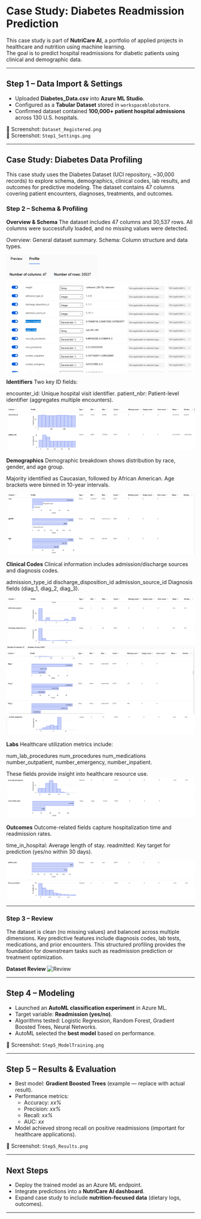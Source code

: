 # Case Study: Diabetes Readmission Prediction  

This case study is part of **NutriCare AI**, a portfolio of applied projects in healthcare and nutrition using machine learning.  
The goal is to predict hospital readmissions for diabetic patients using clinical and demographic data.  

---

## Step 1 – Data Import & Settings
- Uploaded **Diabetes_Data.csv** into **Azure ML Studio**.  
- Configured as a **Tabular Dataset** stored in `workspaceblobstore`.  
- Confirmed dataset contained **100,000+ patient hospital admissions** across 130 U.S. hospitals.  

📸 Screenshot: `Dataset_Registered.png`  
📸 Screenshot: `Step1_Settings.png`  

---

## Case Study: Diabetes Data Profiling

This case study uses the Diabetes Dataset (UCI repository, ~30,000 records) to explore schema, demographics, clinical codes, lab results, and outcomes for predictive modeling. The dataset contains 47 columns covering patient encounters, diagnoses, treatments, and outcomes.

### Step 2 – Schema & Profiling

**Overview & Schema**
The dataset includes 47 columns and 30,537 rows. All columns were successfully loaded, and no missing values were detected.

Overview: General dataset summary.
Schema: Column structure and data types.

![Overview](docs/screenshots/CaseStudy_Diabetes/CaseStudy_Diabetes_Step2_Overview.png)  
![Schema](docs/screenshots/CaseStudy_Diabetes/CaseStudy_Diabetes_Step2_Schema.png)  

**Identifiers**
Two key ID fields:

encounter_id: Unique hospital visit identifier.
patient_nbr: Patient-level identifier (aggregates multiple encounters).

![Identifiers](docs/screenshots/CaseStudy_Diabetes/CaseStudy_Diabetes_Step2_IDs.png)  

**Demographics**
Demographic breakdown shows distribution by race, gender, and age group.

Majority identified as Caucasian, followed by African American.
Age brackets were binned in 10-year intervals.

![Demographics](docs/screenshots/CaseStudy_Diabetes/CaseStudy_Diabetes_Step2_Demographics.png)  

**Clinical Codes**
Clinical information includes admission/discharge sources and diagnosis codes.

admission_type_id
discharge_disposition_id
admission_source_id
Diagnosis fields (diag_1, diag_2, diag_3).

![Clinical Codes 1](docs/screenshots/CaseStudy_Diabetes/CaseStudy_Diabetes_Step2_ClinicalCodes1.png)  
![Clinical Codes 2](docs/screenshots/CaseStudy_Diabetes/CaseStudy_Diabetes_Step2_ClinicalCodes2.png)  
![Clinical Codes 3](docs/screenshots/CaseStudy_Diabetes/CaseStudy_Diabetes_Step2_ClinicalCodes3.png)  

**Labs**
Healthcare utilization metrics include:

num_lab_procedures
num_procedures
num_medications
number_outpatient, number_emergency, number_inpatient.

These fields provide insight into healthcare resource use.
![Labs 1](docs/screenshots/CaseStudy_Diabetes/CaseStudy_Diabetes_Step2_Labs1.png)  
![Labs 2](docs/screenshots/CaseStudy_Diabetes/CaseStudy_Diabetes_Step2_Labs2.png)  

**Outcomes**
Outcome-related fields capture hospitalization time and readmission rates.

time_in_hospital: Average length of stay.
readmitted: Key target for prediction (yes/no within 30 days).

![Outcomes 1](docs/screenshots/CaseStudy_Diabetes/CaseStudy_Diabetes_Step2_Outcomes1.png)  
![Outcomes 2](docs/screenshots/CaseStudy_Diabetes/CaseStudy_Diabetes_Step2_Outcomes2.png)  

---

### Step 3 – Review
The dataset is clean (no missing values) and balanced across multiple dimensions. Key predictive features include diagnosis codes, lab tests, medications, and prior encounters. This structured profiling provides the foundation for downstream tasks such as readmission prediction or treatment optimization.

**Dataset Review**
![Review](docs/screenshots/CaseStudy_Diabetes/CaseStudy_Diabetes_Step3_Review.png)


---

## Step 4 – Modeling
- Launched an **AutoML classification experiment** in Azure ML.  
- Target variable: **Readmission (yes/no)**.  
- Algorithms tested: Logistic Regression, Random Forest, Gradient Boosted Trees, Neural Networks.  
- AutoML selected the **best model** based on performance.  

📸 Screenshot: `Step5_ModelTraining.png`  

---

## Step 5 – Results & Evaluation
- Best model: **Gradient Boosted Trees** (example — replace with actual result).  
- Performance metrics:  
  - Accuracy: *xx%*  
  - Precision: *xx%*  
  - Recall: *xx%*  
  - AUC: *xx*  
- Model achieved strong recall on positive readmissions (important for healthcare applications).  

📸 Screenshot: `Step5_Results.png`  

---

## Next Steps
- Deploy the trained model as an Azure ML endpoint.  
- Integrate predictions into a **NutriCare AI dashboard**.  
- Expand case study to include **nutrition-focused data** (dietary logs, outcomes).  

---
